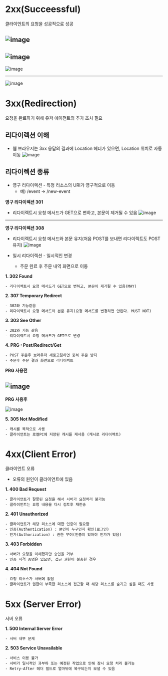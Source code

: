 # 2xx(Succeessful)
클라이언트의 요청을 성공적으로 성공

![image](https://user-images.githubusercontent.com/59104703/167559933-f28dbc28-d972-4fa6-b05b-f695b230f163.png)
---
![image](https://user-images.githubusercontent.com/59104703/167560031-2dace419-fa0d-47c7-b72b-06b163fc23c7.png)
---
![image](https://user-images.githubusercontent.com/59104703/167560055-391f11ca-4c16-475c-8e0b-79ecc6661602.png)

---
![image](https://user-images.githubusercontent.com/59104703/167560068-ac244a0f-0623-4e94-9e17-0f8786f2cc03.png)



# 3xx(Redirection)
요청을 완료하기 위해 유저 에이전트의 추가 조치 필요

## 리다이렉션 이해
- 웹 브라우저는 3xx 응답의 결과에 Location 헤더가 있으면, Location 위치로 자동 이동
![image](https://user-images.githubusercontent.com/59104703/167560591-4a1e2f11-6c63-42bb-a409-bbd2664976be.png)

## 리다이렉션 종류
- 영구 리다이렉션 - 특정 리소스의 URI가 영구적으로 이동
  - 예) /event -> /new-event

__영구 리다이렉션 301__
- 리다이렉트시 요청 메서드가 GET으로 변하고, 본문이 제거될 수 있음
![image](https://user-images.githubusercontent.com/59104703/167561368-4d72014c-fdde-42d9-a4f4-aa29032b2c85.png)
  
---

__영구 리다이렉션 308__
- 리다이렉트시 요청 메서드와 본문 유지(처음 POST를 보내면 리다이렉트도 POST 유지)
![image](https://user-images.githubusercontent.com/59104703/167561422-3a8d451b-3255-4fcf-9abc-18fb0d0e1f54.png)

- 일시 리다이렉션 - 일시적인 변경
  - 주문 완료 후 주문 내역 화면으로 이동

**1. 302 Found**

    - 리다이렉트시 요청 메서드가 GET으로 변하고, 본문이 제거될 수 있음(MAY)
    
**2. **307 Temporary Redirect****

    - 302와 기능같음
    - 리다이렉트시 요청 메서드와 본문 유지(요청 메서드를 변경하면 안된다. MUST NOT)
    
**3. **303 See Other****

    - 302와 기능 같음
    - 리다이렉트시 요청 메서드가 GET으로 변경
    
**4. **PRG : Post/Redirect/Get****

    - POST 주문후 브라우저 새로고침하면 중복 주문 방지
    - 주문후 주문 결과 화면으로 리다이렉트

  **PRG 사용전**

  ![image](https://user-images.githubusercontent.com/59104703/167565045-1ee6ff2d-c3bb-4ff0-bca0-339947651e37.png)
  ---
  **PRG 사용후**

  ![image](https://user-images.githubusercontent.com/59104703/167565196-7f52a191-7334-4e41-bf83-b0b188baf826.png)

**5. 305 Not Modified**

    - 캐시를 목적으로 사용
    - 클라이언트는 로컬PC에 저장된 캐시를 재사용 (캐시로 리다이렉트)



# 4xx(Client Error)
클라이언트 오류
- 오류의 원인이 클라이언트에 있음

**1. 400 Bad Request**

    - 클라이언트가 잘못된 요청을 해서 서버가 요청처리 불가능
    - 클라이언트는 요청 내용을 다시 검토후 재전송
    
**2. 401 Unauthorized**

    - 클라이언트가 해당 리소스에 대한 인증이 필요함
    - 인증(Authentication) : 본인이 누구인지 확인(로그인)
    - 인가(Authorization) : 권한 부여(인증이 있어야 인가가 있음)

**3. 403 Forbidden**

    - 서버가 요청을 이해했지만 승인을 거부
    - 인증 자격 증명은 있으면, 접근 권한이 불충한 경우

**4. 404 Not Found**

    - 요청 리소스가 서버에 없음
    - 클라이언트가 권한이 부족한 리소스에 접근할 때 해당 리소스를 숨기고 싶을 때도 사용
    
    
# 5xx (Server Error)
서버 오류

**1. 500 Internal Server Error**

    - 서버 내부 문제
    
**2. 503 Service Unavailable**

    - 서비스 이용 불가
    - 서버가 일시적인 과부하 또는 예정된 작업으로 인해 잠시 요청 처리 불가능
    - Retry-After 헤더 필드로 얼마뒤에 복구되는지 보낼 수 있음

